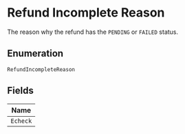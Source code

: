 
# Refund Incomplete Reason

The reason why the refund has the `PENDING` or `FAILED` status.

## Enumeration

`RefundIncompleteReason`

## Fields

| Name |
|  --- |
| `Echeck` |


